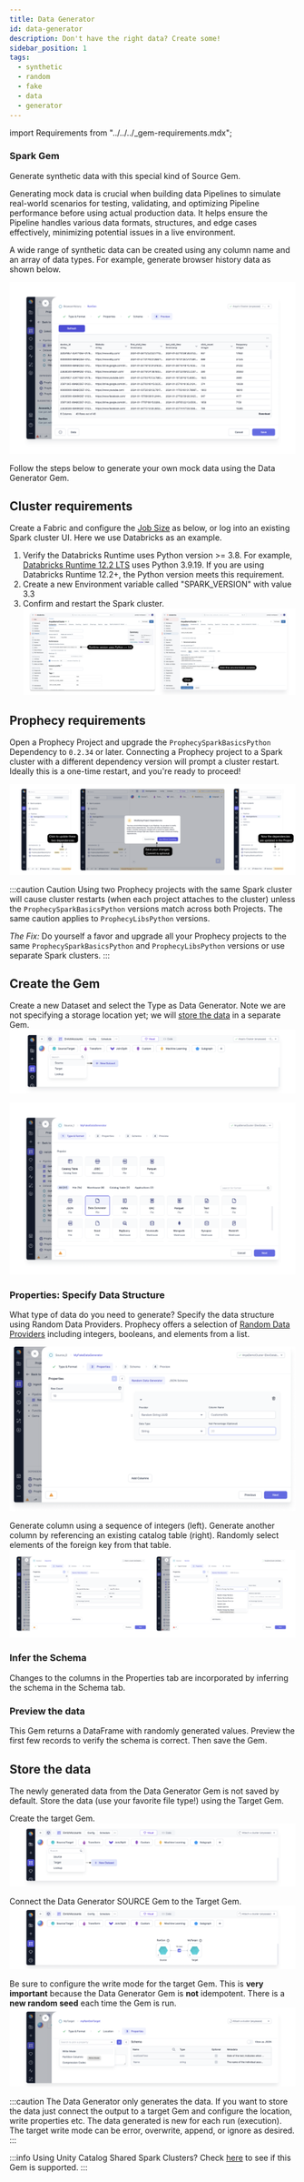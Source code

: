 ```yaml
---
title: Data Generator
id: data-generator
description: Don't have the right data? Create some!
sidebar_position: 1
tags:
  - synthetic
  - random
  - fake
  - data
  - generator
---
```


import Requirements from "../../../\_gem-requirements.mdx";

<h3><span class="badge">Spark Gem</span></h3>

<Requirements
  packagename="ProphecySparkBasicsPython"
  packageversion="0.2.36"
  scalalib="8.5.0"
  pythonlib="1.9.24"
  packageversion122="Not Supported"
  packageversion143="Not Supported"
  packageversion154="Supported 0.2.36+"
/>

Generate synthetic data with this special kind of Source Gem.

Generating mock data is crucial when building data Pipelines to simulate real-world scenarios for testing, validating, and optimizing Pipeline performance before using actual production data. It helps ensure the Pipeline handles various data formats, structures, and edge cases effectively, minimizing potential issues in a live environment.

A wide range of synthetic data can be created using any column name and an array of data types. For example, generate browser history data as shown below.

![img](../../../img/synth_0_datasample.png)

Follow the steps below to generate your own mock data using the Data Generator Gem.

## Cluster requirements

Create a Fabric and configure the [Job Size](/docs/Spark/fabrics/databricks/databricks.md) as below, or log into an existing Spark cluster UI. Here we use Databricks as an example.

1. Verify the Databricks Runtime uses Python version >= 3.8.
   For example, [Databricks Runtime 12.2 LTS](https://docs.databricks.com/en/release-notes/runtime/12.2lts.html) uses Python 3.9.19. If you are using Databricks Runtime 12.2+, the Python version meets this requirement.
2. Create a new Environment variable called "SPARK_VERSION" with value 3.3
3. Confirm and restart the Spark cluster.
   ![requirements](../../../img/synth_0_1_requirements.png)

## Prophecy requirements

Open a Prophecy Project and upgrade the `ProphecySparkBasicsPython` Dependency to `0.2.34` or later. Connecting a Prophecy project to a Spark cluster with a different dependency version will prompt a cluster restart. Ideally this is a one-time restart, and you're ready to proceed!

![img](../../../img/synth_0_2_proph_reqiuirements.png)

:::caution Caution
Using two Prophecy projects with the same Spark cluster will cause cluster restarts (when each project attaches to the cluster) unless the `ProphecySparkBasicsPython` versions match across both Projects. The same caution applies to `ProphecyLibsPython` versions.

_The Fix:_ Do yourself a favor and upgrade all your Prophecy projects to the same `ProphecySparkBasicsPython` and `ProphecyLibsPython` versions or use separate Spark clusters.
:::

## Create the Gem

Create a new Dataset and select the Type as Data Generator. Note we are not specifying a storage location yet; we will [store the data](#store-the-data) in a separate Gem.  
![img](../../../img/synth_1_new_dataset.png)

![img](../../../img/synth_2_type.png)

### Properties: Specify Data Structure

What type of data do you need to generate? Specify the data structure using Random Data Providers. Prophecy offers a selection of [Random Data Providers](./providers) including integers, booleans, and elements from a list.

![img](../../../img/synth_3_properties.png)

Generate column using a sequence of integers (left). Generate another column by referencing an existing catalog table (right). Randomly select elements of the foreign key from that table.  
![img](../../../img/synth_7_seq_or_foreign.png)

### Infer the Schema

Changes to the columns in the Properties tab are incorporated by inferring the schema in the Schema tab.

### Preview the data

This Gem returns a DataFrame with randomly generated values. Preview the first few records to verify the schema is correct. Then save the Gem.

## Store the data

The newly generated data from the Data Generator Gem is not saved by default. Store the data (use your favorite file type!) using the Target Gem.

Create the target Gem.
![img](../../../img/synth_4_new_target.png)

Connect the Data Generator SOURCE Gem to the Target Gem.
![img](../../../img/synth_5_connect_target.png)

Be sure to configure the write mode for the target Gem. This is **very important** because the Data Generator Gem is **not** idempotent. There is a **new random seed** each time the Gem is run.
![img](../../../img/synth_6_write_mode.png)

:::caution
The Data Generator only generates the data. If you want to store the data just connect the output to a target Gem and configure the location, write properties etc. The data generated is new for each run (execution). The target write mode can be error, overwrite, append, or ignore as desired.
:::

:::info
Using Unity Catalog Shared Spark Clusters?
Check [here](../../../../fabrics/databricks/ucshared) to see if this Gem is supported.
:::
